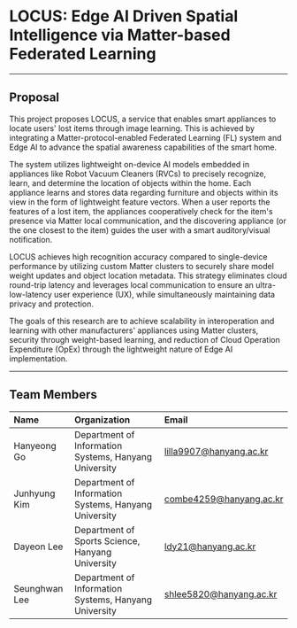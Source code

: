 # LOCUS: Edge AI Driven Spatial Intelligence via Matter-based Federated Learning
---
## Proposal
This project proposes LOCUS, a service that enables smart appliances to locate users' lost items through image learning. This is achieved by integrating a Matter-protocol-enabled Federated Learning (FL) system and Edge AI to advance the spatial awareness capabilities of the smart home.

The system utilizes lightweight on-device AI models embedded in appliances like Robot Vacuum Cleaners (RVCs) to precisely recognize, learn, and determine the location of objects within the home. Each appliance learns and stores data regarding furniture and objects within its view in the form of lightweight feature vectors. When a user reports the features of a lost item, the appliances cooperatively check for the item's presence via Matter local communication, and the discovering appliance (or the one closest to the item) guides the user with a smart auditory/visual notification.

LOCUS achieves high recognition accuracy compared to single-device performance by utilizing custom Matter clusters to securely share model weight updates and object location metadata. This strategy eliminates cloud round-trip latency and leverages local communication to ensure an ultra-low-latency user experience (UX), while simultaneously maintaining data privacy and protection.

The goals of this research are to achieve scalability in interoperation and learning with other manufacturers' appliances using Matter clusters, security through weight-based learning, and reduction of Cloud Operation Expenditure (OpEx) through the lightweight nature of Edge AI implementation.

---
## Team Members

| Name | Organization | Email |
| :--- | :--- | :--- |
| Hanyeong Go | Department of Information Systems, Hanyang University | lilla9907@hanyang.ac.kr |
| Junhyung Kim | Department of Information Systems, Hanyang University | combe4259@hanyang.ac.kr |
| Dayeon Lee | Department of Sports Science, Hanyang University | ldy21@hanyang.ac.kr |
| Seunghwan Lee | Department of Information Systems, Hanyang University | shlee5820@hanyang.ac.kr |
